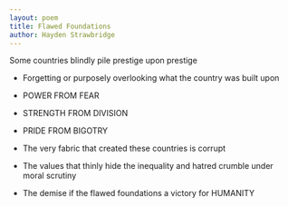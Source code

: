 ```yaml
---
layout: poem
title: Flawed Foundations  
author: Hayden Strawbridge
---
```


Some countries blindly pile prestige upon prestige

* Forgetting or purposely overlooking what the country was built upon

* POWER FROM FEAR

* STRENGTH FROM DIVISION

* PRIDE FROM BIGOTRY

 * The very fabric that created these countries is corrupt

* The values that thinly hide the inequality and hatred crumble under moral scrutiny

* The demise if the flawed foundations a victory for HUMANITY
